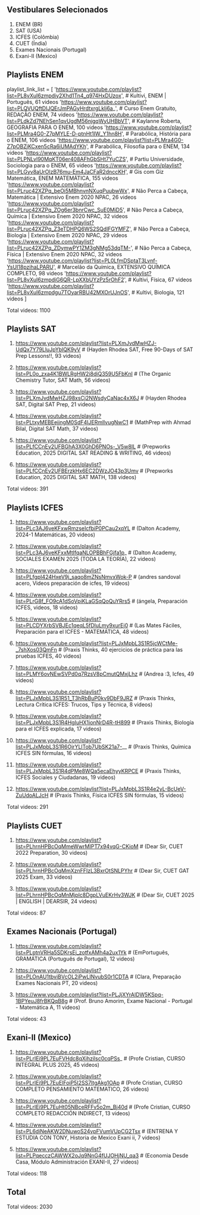 ## Vestibulares Selecionados

1. ENEM (BR)
2. SAT (USA)
3. ICFES (Colômbia)
4. CUET (Índia)
5. Exames Nacionais (Portugal)
6. Exani-II (Mexico)


## Playlists ENEM

playlist_link_list = [
    'https://www.youtube.com/playlist?list=PL8vXuI6zmpdiy2Xhd1Tn4_q974HxDUzox', # Kultivi, ENEM | Português, 61 videos
    'https://www.youtube.com/playlist?list=PLQVUQftDIJQErJmPAGyHrdtxrgLklj6a_', # Curso Enem Gratuito, REDAÇÂO ENEM, 74 videos
    'https://www.youtube.com/playlist?list=PLdkZd7NEhSen1qvUgdM56njgqWyUHBbVT', # Kaylanne Roberta, GEOGRAFIA PARA O ENEM, 100 videos
    'https://www.youtube.com/playlist?list=PLMra4G0-Z7pMYLE-D-ptnHt1IW_Y1hn8H', # Parabólica, História para o ENEM, 106 videos
    'https://www.youtube.com/playlist?list=PLMra4G0-Z7pOBZjKCxen5cRa6iUMAdYKh', # Parabólica, Filosofia para o ENEM, 134 videos
    'https://www.youtube.com/playlist?list=PLPNLvl90MqKT06er408AFhGbSHt7YuCZS', # Partiu Universidade, Sociologia para o ENEM, 65 videos
    'https://www.youtube.com/playlist?list=PLGyv8aUrOlzB76mu-Em4JaCFaR2dnccKH', # Gis com Giz Matemática, ENEM MATEMÁTICA, 155 videos
    'https://www.youtube.com/playlist?list=PLruc42XZPq_beOi5MBhnvnNXuqPuubwWx', # Não Perca a Cabeça, Matemática | Extensivo Enem 2020 NPAC, 26 videos
    'https://www.youtube.com/playlist?list=PLruc42XZPq_ZOg6er3bnrCwc_SuE0MiD5', # Não Perca a Cabeça, Química | Extensivo Enem 2020 NPAC, 32 videos
    'https://www.youtube.com/playlist?list=PLruc42XZPq_Z3eTDHPQ6WS2SQdlFGYMFZ', # Não Perca a Cabeça, Biologia | Extensivo Enem 2020 NPAC, 29 videos
    'https://www.youtube.com/playlist?list=PLruc42XZPq_ZDymwPY1ZM3gNMg53dqTM-', # Não Perca a Cabeça, Física | Extensivo Enem 2020 NPAC, 32 videos
    'https://www.youtube.com/playlist?list=PL0LfmDSptaT3Lvnf-YsUI18pzihaLPARU', # Marcelão da Química, EXTENSIVO QUÍMICA COMPLETO, 98 videos
    'https://www.youtube.com/playlist?list=PL8vXuI6zmpdiG6QR-LpXXbUYzPz5rOhF2', # Kultivi, Física, 67 videos
    'https://www.youtube.com/playlist?list=PL8vXuI6zmpdgu7TOyarRBU42MXOrUJnOS', # Kultivi, Biologia, 121 videos
]

Total videos: 1100

## Playlists SAT

1. https://www.youtube.com/playlist?list=PLXmJvdMwHZJ-UdQx7Y79LluJpYblQK9yV # (Hayden Rhodea SAT, Free 90-Days of SAT Prep Lessons!!, 93 videos)

2. https://www.youtube.com/playlist?list=PL0o_zxa4K1BWLRgHW2i8diQ359U5FbKnI # (The Organic Chemistry Tutor, SAT Math, 56 videos)

3. https://www.youtube.com/playlist?list=PLXmJvdMwHZJ98xsCj2NWsdyCaNac4xX6J # (Hayden Rhodea SAT, Digital SAT Prep, 21 videos)

4. https://www.youtube.com/playlist?list=PLtxyMEBEejjngM0SdF4IJERmllvugNwC1 # (MathPrep with Ahmad Bilal, Digital SAT Math, 37 videos)

5. https://www.youtube.com/playlist?list=PLfCCnEv2UFBGhA3X0GhD6PNOs-_V5w8IL # (Prepworks Education, 2025 DIGITAL SAT READING & WRITING, 46 videos)

6. https://www.youtube.com/playlist?list=PLfCCnEv2UFBErzkHx6EC2DWzJO43p3Umv # (Prepworks Education, 2025 DIGITAL SAT MATH, 138 videos)

Total videos: 391

## Playlists ICFES

1. https://www.youtube.com/playlist?list=PLc3AJ6veKFxwRmzseIcfbiP0PCau2xpYL # (Dalton Academy, 2024-1 Matemáticas, 20 videos)

2. https://www.youtube.com/playlist?list=PLc3AJ6veKFxxMtIfqaNLOPBBhFGjfa1p_ # (Dalton Academy, SOCIALES EXAMEN 2025 (TODA LA TEORÍA), 22 videos)

3. https://www.youtube.com/playlist?list=PLfgpI424HxeV9j_saqo8mZNsNmvxWok-P # (andres sandoval acero, Videos preparación de icfes, 19 videos)

4. https://www.youtube.com/playlist?list=PLrG8f_FO9cA1dSoVpiKLaGSqQoQuYRrs5 # (ángela, Preparación ICFES, videos, 18 videos)

5. https://www.youtube.com/playlist?list=PLCDYXrbSVBJEc1qeqL5fDluLmy9xurEj0 # (Las Mates Fáciles, Preparación para el ICFES - MATEMÁTICA, 48 videos)

6. https://www.youtube.com/playlist?list=PLJxMpbL3S1R5jcWCtMe-_7shXos03QmFn # (Praxis Thinks, 40 ejercicios de práctica para las pruebas ICFES, 40 videos)

7. https://www.youtube.com/playlist?list=PLMY6ovNEwSVPd0q7RzsV8pCmutQMxjLhz # (Andrea :3, Icfes, 49 videos)

8. https://www.youtube.com/playlist?list=PLJxMpbL3S1R51_T3hRbBuP0kv9DbF9JRZ # (Praxis Thinks, Lectura Crítica ICFES: Trucos, Tips y Técnica, 8 videos)

9. https://www.youtube.com/playlist?list=PLJxMpbL3S1R4HgIuHX1ionNrD4R-tH899 # (Praxis Thinks, Biología para el ICFES explicada, 17 videos)

10. https://www.youtube.com/playlist?list=PLJxMpbL3S1R6OjrYLlTob7UbSK21a7-__ # (Praxis Thinks, Química ICFES SIN fórmulas, 16 videos)

11. https://www.youtube.com/playlist?list=PLJxMpbL3S1R4dPMe8WQa5ecaEhyyKRPCE # (Praxis Thinks, ICFES Sociales y Ciudadanas, 19 videos)

12. https://www.youtube.com/playlist?list=PLJxMpbL3S1R4e2yL-BcUeV-ZuUdoALJcH # (Praxis Thinks, Física ICFES SIN fórmulas, 15 videos)

Total videos: 291


## Playlists CUET

1. https://www.youtube.com/playlist?list=PLhrnHPBcOqMmeWwrMIPT7x94vqG-CKioM # (Dear Sir, CUET 2022 Preparation, 30 videos)

2. https://www.youtube.com/playlist?list=PLhrnHPBcOqMmXznFFIzL3BxrOtSNLPYhr # (Dear Sir, CUET GAT 2025 Exam, 33 videos)

3. https://www.youtube.com/playlist?list=PLhrnHPBcOqMnMjpIc8DgpLVuEKrHv3WJK # (Dear Sir, CUET 2025 | ENGLISH | DEARSIR, 24 videos)

Total videos: 87

## Exames Nacionais (Portugal)

1. https://www.youtube.com/playlist?list=PLptnVRHa5SDKrsEj_zotfxAMh4a2ux1Yk # (EmPortuguês, GRAMÁTICA (Português de Portugal), 12 videos)

2. https://www.youtube.com/playlist?list=PLOnAU1tbviBVcOL2iPwLINvubS0r1CDTA # (Clara, Preparação Exames Nacionais PT, 20 videos)

3. https://www.youtube.com/playlist?list=PLJjXYrAIDW5KSpq-1BPYeuJ8frBKQqB8g # (Prof. Bruno Amorim, Exame Nacional - Portugal - Matemática A, 11 videos)

Total videos: 43

## Exani-II (Mexico)

1. https://www.youtube.com/playlist?list=PLrIEi9PL7EuFVHdc8qXihzilsc0cqPSs_ # (Profe Cristian, CURSO INTEGRAL PLUS 2025, 45 videos)

2. https://www.youtube.com/playlist?list=PLrIEi9PL7EuElFoiP5I2SS7ltgAkg1OAp # (Profe Cristian, CURSO COMPLETO PENSAMIENTO MATEMATICO, 26 videos)

3. https://www.youtube.com/playlist?list=PLrIEi9PL7EuHt05NBceRFFv5o2m_Bj40d # (Profe Cristian, CURSO COMPLETO REDACCIÓN INDIRECT, 13 videos)

4. https://www.youtube.com/playlist?list=PL6diNeAKW2DNuwoS24vpFVumVUpCG2Tsx # (ENTRENA Y ESTUDIA CON TONY, Historia de Mexico Exani ii, 7 videos)

5. https://www.youtube.com/playlist?list=PLPqecczCAWWX2oJq9NnG4fUJOHjNU_qa3 # (Economia Desde Casa, Módulo Administración EXANI-II, 27 videos)

Total videos: 118

## Total 

Total videos: 2030
